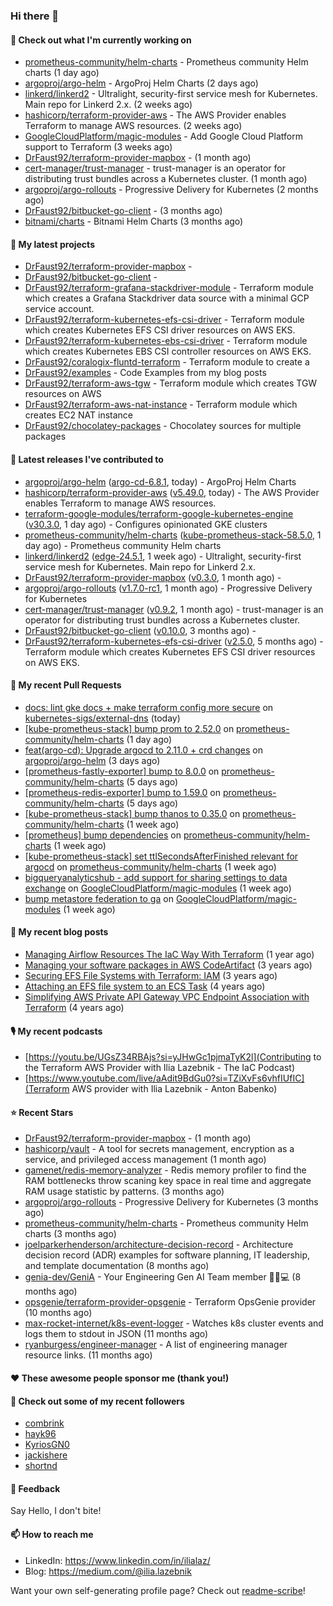 ### Hi there 👋

#### 👷 Check out what I'm currently working on

- [prometheus-community/helm-charts](https://github.com/prometheus-community/helm-charts) - Prometheus community Helm charts (1 day ago)
- [argoproj/argo-helm](https://github.com/argoproj/argo-helm) - ArgoProj Helm Charts (2 days ago)
- [linkerd/linkerd2](https://github.com/linkerd/linkerd2) - Ultralight, security-first service mesh for Kubernetes. Main repo for Linkerd 2.x. (2 weeks ago)
- [hashicorp/terraform-provider-aws](https://github.com/hashicorp/terraform-provider-aws) - The AWS Provider enables Terraform to manage AWS resources. (2 weeks ago)
- [GoogleCloudPlatform/magic-modules](https://github.com/GoogleCloudPlatform/magic-modules) - Add Google Cloud Platform support to Terraform (3 weeks ago)
- [DrFaust92/terraform-provider-mapbox](https://github.com/DrFaust92/terraform-provider-mapbox) -  (1 month ago)
- [cert-manager/trust-manager](https://github.com/cert-manager/trust-manager) - trust-manager is an operator for distributing trust bundles across a Kubernetes cluster. (1 month ago)
- [argoproj/argo-rollouts](https://github.com/argoproj/argo-rollouts) - Progressive Delivery for Kubernetes (2 months ago)
- [DrFaust92/bitbucket-go-client](https://github.com/DrFaust92/bitbucket-go-client) -  (3 months ago)
- [bitnami/charts](https://github.com/bitnami/charts) - Bitnami Helm Charts (3 months ago)

#### 🌱 My latest projects

- [DrFaust92/terraform-provider-mapbox](https://github.com/DrFaust92/terraform-provider-mapbox) - 
- [DrFaust92/bitbucket-go-client](https://github.com/DrFaust92/bitbucket-go-client) - 
- [DrFaust92/terraform-grafana-stackdriver-module](https://github.com/DrFaust92/terraform-grafana-stackdriver-module) - Terraform module which creates a Grafana Stackdriver data source with a minimal GCP service account.
- [DrFaust92/terraform-kubernetes-efs-csi-driver](https://github.com/DrFaust92/terraform-kubernetes-efs-csi-driver) - Terraform module which creates Kubernetes EFS CSI driver resources on AWS EKS.
- [DrFaust92/terraform-kubernetes-ebs-csi-driver](https://github.com/DrFaust92/terraform-kubernetes-ebs-csi-driver) - Terraform module which creates Kubernetes EBS CSI controller resources on AWS EKS.
- [DrFaust92/coralogix-fluntd-terraform](https://github.com/DrFaust92/coralogix-fluntd-terraform) - Terraform module to create a 
- [DrFaust92/examples](https://github.com/DrFaust92/examples) - Code Examples from my blog posts
- [DrFaust92/terraform-aws-tgw](https://github.com/DrFaust92/terraform-aws-tgw) - Terraform module which creates TGW resources on AWS
- [DrFaust92/terraform-aws-nat-instance](https://github.com/DrFaust92/terraform-aws-nat-instance) - Terraform module which creates EC2 NAT instance
- [DrFaust92/chocolatey-packages](https://github.com/DrFaust92/chocolatey-packages) - Chocolatey sources for multiple packages

#### 🔭 Latest releases I've contributed to

- [argoproj/argo-helm](https://github.com/argoproj/argo-helm) ([argo-cd-6.8.1](https://github.com/argoproj/argo-helm/releases/tag/argo-cd-6.8.1), today) - ArgoProj Helm Charts
- [hashicorp/terraform-provider-aws](https://github.com/hashicorp/terraform-provider-aws) ([v5.49.0](https://github.com/hashicorp/terraform-provider-aws/releases/tag/v5.49.0), today) - The AWS Provider enables Terraform to manage AWS resources.
- [terraform-google-modules/terraform-google-kubernetes-engine](https://github.com/terraform-google-modules/terraform-google-kubernetes-engine) ([v30.3.0](https://github.com/terraform-google-modules/terraform-google-kubernetes-engine/releases/tag/v30.3.0), 1 day ago) - Configures opinionated GKE clusters
- [prometheus-community/helm-charts](https://github.com/prometheus-community/helm-charts) ([kube-prometheus-stack-58.5.0](https://github.com/prometheus-community/helm-charts/releases/tag/kube-prometheus-stack-58.5.0), 1 day ago) - Prometheus community Helm charts
- [linkerd/linkerd2](https://github.com/linkerd/linkerd2) ([edge-24.5.1](https://github.com/linkerd/linkerd2/releases/tag/edge-24.5.1), 1 week ago) - Ultralight, security-first service mesh for Kubernetes. Main repo for Linkerd 2.x.
- [DrFaust92/terraform-provider-mapbox](https://github.com/DrFaust92/terraform-provider-mapbox) ([v0.3.0](https://github.com/DrFaust92/terraform-provider-mapbox/releases/tag/v0.3.0), 1 month ago) - 
- [argoproj/argo-rollouts](https://github.com/argoproj/argo-rollouts) ([v1.7.0-rc1](https://github.com/argoproj/argo-rollouts/releases/tag/v1.7.0-rc1), 1 month ago) - Progressive Delivery for Kubernetes
- [cert-manager/trust-manager](https://github.com/cert-manager/trust-manager) ([v0.9.2](https://github.com/cert-manager/trust-manager/releases/tag/v0.9.2), 1 month ago) - trust-manager is an operator for distributing trust bundles across a Kubernetes cluster.
- [DrFaust92/bitbucket-go-client](https://github.com/DrFaust92/bitbucket-go-client) ([v0.10.0](https://github.com/DrFaust92/bitbucket-go-client/releases/tag/v0.10.0), 3 months ago) - 
- [DrFaust92/terraform-kubernetes-efs-csi-driver](https://github.com/DrFaust92/terraform-kubernetes-efs-csi-driver) ([v2.5.0](https://github.com/DrFaust92/terraform-kubernetes-efs-csi-driver/releases/tag/v2.5.0), 5 months ago) - Terraform module which creates Kubernetes EFS CSI driver resources on AWS EKS.

#### 🔨 My recent Pull Requests

- [docs: lint gke docs &#43; make terraform config more secure](https://github.com/kubernetes-sigs/external-dns/pull/4456) on [kubernetes-sigs/external-dns](https://github.com/kubernetes-sigs/external-dns) (today)
- [[kube-prometheus-stack] bump prom to 2.52.0](https://github.com/prometheus-community/helm-charts/pull/4530) on [prometheus-community/helm-charts](https://github.com/prometheus-community/helm-charts) (1 day ago)
- [feat(argo-cd): Upgrade argocd to 2.11.0 &#43; crd changes](https://github.com/argoproj/argo-helm/pull/2681) on [argoproj/argo-helm](https://github.com/argoproj/argo-helm) (3 days ago)
- [[prometheus-fastly-exporter] bump to 8.0.0](https://github.com/prometheus-community/helm-charts/pull/4518) on [prometheus-community/helm-charts](https://github.com/prometheus-community/helm-charts) (5 days ago)
- [[prometheus-redis-exporter] bump to 1.59.0](https://github.com/prometheus-community/helm-charts/pull/4517) on [prometheus-community/helm-charts](https://github.com/prometheus-community/helm-charts) (5 days ago)
- [[kube-prometheus-stack] bump thanos to 0.35.0](https://github.com/prometheus-community/helm-charts/pull/4516) on [prometheus-community/helm-charts](https://github.com/prometheus-community/helm-charts) (1 week ago)
- [[prometheus] bump dependencies](https://github.com/prometheus-community/helm-charts/pull/4515) on [prometheus-community/helm-charts](https://github.com/prometheus-community/helm-charts) (1 week ago)
- [[kube-prometheus-stack] set ttlSecondsAfterFinished relevant for argocd](https://github.com/prometheus-community/helm-charts/pull/4510) on [prometheus-community/helm-charts](https://github.com/prometheus-community/helm-charts) (1 week ago)
- [bigqueryanalyticshub - add support for sharing settings to data exchange](https://github.com/GoogleCloudPlatform/magic-modules/pull/10570) on [GoogleCloudPlatform/magic-modules](https://github.com/GoogleCloudPlatform/magic-modules) (1 week ago)
- [bump metastore federation to ga](https://github.com/GoogleCloudPlatform/magic-modules/pull/10569) on [GoogleCloudPlatform/magic-modules](https://github.com/GoogleCloudPlatform/magic-modules) (1 week ago)

#### 📜 My recent blog posts

- [Managing Airflow Resources The IaC Way With Terraform](https://engineering.placer.ai/managing-airflow-resources-the-iac-way-with-terraform-ea5b8db573ad?source=rss-cac402f06fa8------2) (1 year ago)
- [Managing your software packages in AWS CodeArtifact](https://medium.com/@ilia.lazebnik/managing-your-software-packages-in-aws-codeartifact-12d00053e243?source=rss-cac402f06fa8------2) (3 years ago)
- [Securing EFS File Systems with Terraform: IAM](https://medium.com/@ilia.lazebnik/securing-efs-file-systems-with-terraform-iam-d2a066c198ab?source=rss-cac402f06fa8------2) (3 years ago)
- [Attaching an EFS file system to an ECS Task](https://medium.com/@ilia.lazebnik/attaching-an-efs-file-system-to-an-ecs-task-7bd15b76a6ef?source=rss-cac402f06fa8------2) (4 years ago)
- [Simplifying AWS Private API Gateway VPC Endpoint Association with Terraform](https://medium.com/@ilia.lazebnik/simplifying-aws-private-api-gateway-vpc-endpoint-association-with-terraform-b379a247afbf?source=rss-cac402f06fa8------2) (4 years ago)

#### 🎙️ My recent podcasts
- [https://youtu.be/UGsZ34RBAjs?si=yJHwGc1pjmaTyK2l](Contributing to the Terraform AWS Provider with Ilia Lazebnik - The IaC Podcast)
- [https://www.youtube.com/live/aAdit9BdGu0?si=TZiXvFs6vhfIUfIC](Terraform AWS provider with Ilia Lazebnik - Anton Babenko)

#### ⭐ Recent Stars

- [DrFaust92/terraform-provider-mapbox](https://github.com/DrFaust92/terraform-provider-mapbox) -  (1 month ago)
- [hashicorp/vault](https://github.com/hashicorp/vault) - A tool for secrets management, encryption as a service, and privileged access management (1 month ago)
- [gamenet/redis-memory-analyzer](https://github.com/gamenet/redis-memory-analyzer) - Redis memory profiler to find the RAM bottlenecks throw scaning key space in real time and aggregate RAM usage statistic by patterns. (3 months ago)
- [argoproj/argo-rollouts](https://github.com/argoproj/argo-rollouts) - Progressive Delivery for Kubernetes (3 months ago)
- [prometheus-community/helm-charts](https://github.com/prometheus-community/helm-charts) - Prometheus community Helm charts (3 months ago)
- [joelparkerhenderson/architecture-decision-record](https://github.com/joelparkerhenderson/architecture-decision-record) - Architecture decision record (ADR) examples for software planning, IT leadership, and template documentation (8 months ago)
- [genia-dev/GeniA](https://github.com/genia-dev/GeniA) - Your Engineering Gen AI Team member 🧬🤖💻 (8 months ago)
- [opsgenie/terraform-provider-opsgenie](https://github.com/opsgenie/terraform-provider-opsgenie) - Terraform OpsGenie provider (10 months ago)
- [max-rocket-internet/k8s-event-logger](https://github.com/max-rocket-internet/k8s-event-logger) - Watches k8s cluster events and logs them to stdout in JSON (11 months ago)
- [ryanburgess/engineer-manager](https://github.com/ryanburgess/engineer-manager) - A list of engineering manager resource links. (11 months ago)

#### ❤️ These awesome people sponsor me (thank you!)


#### 👯 Check out some of my recent followers

- [combrink](https://github.com/combrink)
- [hayk96](https://github.com/hayk96)
- [KyriosGN0](https://github.com/KyriosGN0)
- [jackishere](https://github.com/jackishere)
- [shortnd](https://github.com/shortnd)

#### 💬 Feedback

Say Hello, I don't bite!

#### 📫 How to reach me

- LinkedIn: https://www.linkedin.com/in/ilialaz/
- Blog: https://medium.com/@ilia.lazebnik

Want your own self-generating profile page? Check out [readme-scribe](https://github.com/muesli/readme-scribe)!


